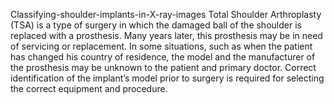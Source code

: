  Classifying-shoulder-implants-in-X-ray-images
Total Shoulder Arthroplasty (TSA) is a type of surgery in which the damaged ball of the shoulder  is replaced with a prosthesis. Many years later, this prosthesis may be in need of servicing or  replacement. In some situations, such as when the patient has changed his country of residence,  the model and the manufacturer of the prosthesis may be unknown to the patient and primary  doctor. Correct identification of the implant’s model prior to surgery is required for selecting the  correct equipment and procedure.

